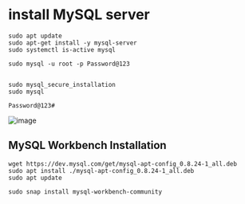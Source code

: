 # install MySQL server

```
sudo apt update
sudo apt-get install -y mysql-server
sudo systemctl is-active mysql

sudo mysql -u root -p Password@123


sudo mysql_secure_installation
sudo mysql

Password@123#

```

![image](https://user-images.githubusercontent.com/111234771/210083476-7ee072b1-f07b-497d-8b48-537ce89f2f61.png)


## MySQL Workbench Installation

```
wget https://dev.mysql.com/get/mysql-apt-config_0.8.24-1_all.deb
sudo apt install ./mysql-apt-config_0.8.24-1_all.deb
sudo apt update

sudo snap install mysql-workbench-community
```

